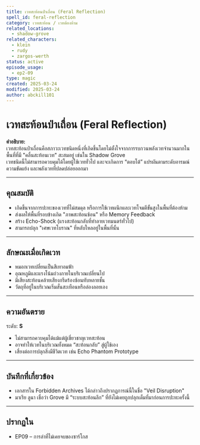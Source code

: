 ```yaml
---
title: เวทสะท้อนป่าเถื่อน (Feral Reflection)
spell_id: feral-reflection
category: เวทสะท้อน / เวทต้องห้าม
related_locations:
  - shadow-grove
related_characters:
  - klein
  - rudy
  - zargos-werth
status: active
episode_usage:
  - ep2-09
type: magic
created: 2025-03-24
modified: 2025-03-24
author: abckill101
---
```


# เวทสะท้อนป่าเถื่อน (Feral Reflection)

**คำอธิบาย:**  
เวทสะท้อนป่าเถื่อนคือสภาวะเวทชนิดหนึ่งที่เกิดขึ้นโดยไม่ตั้งใจจากการรบกวนพลังเวทจำนวนมากในพื้นที่ที่มี "คลื่นสะท้อนเวท" สะสมอยู่ เช่นใน Shadow Grove  
เวทชนิดนี้ไม่สามารถควบคุมได้โดยผู้ใช้เวททั่วไป และจะเกิดการ “ตอบโต้” แปรผันตามระดับอารมณ์ ความขัดแย้ง และพลังเวทที่ปลดปล่อยออกมา

---

## คุณสมบัติ

- เกิดขึ้นจากการปะทะของเวทที่ไม่สมดุล หรือการใช้เวทผนึกและเวทโจมตีขั้นสูงในพื้นที่ต้องห้าม
- ส่งผลให้พื้นที่รอบข้างเกิด "ภาพสะท้อนซ้อน" หรือ Memory Feedback
- สร้าง Echo-Shock (แรงสะท้อนกลับที่ทำลายเวทมนตร์ทั่วไป)
- สามารถปลุก "เศษเวทโบราณ" ที่หลับใหลอยู่ในพื้นที่นั้น

---

## ลักษณะเมื่อเกิดเวท

- หมอกเวทเปลี่ยนเป็นสีเทาอมฟ้า
- อุณหภูมิและแรงโน้มถ่วงภายในบริเวณเปลี่ยนไป
- มีเสียงสะท้อนคล้ายเสียงกรีดร้องซ้อนทับหลายชั้น
- วัตถุที่อยู่ในบริเวณเริ่มสั่นสะเทือนหรือล่องลอยเอง

---

## ความอันตราย

ระดับ: **S**  
- ไม่สามารถควบคุมได้แม้แต่ผู้เชี่ยวชาญเวทสะท้อน
- อาจทำให้เวทในบริเวณทั้งหมด “สะท้อนกลับ” สู่ผู้ใช้เอง
- เสี่ยงต่อการปลุกสิ่งมีชีวิตเวท เช่น Echo Phantom Prototype

---

## บันทึกที่เกี่ยวข้อง

- เอกสารใน Forbidden Archives ได้กล่าวถึงปรากฏการณ์นี้ในชื่อ "Veil Disruption"
- มาเรีย ลูนา เชื่อว่า Grove มี “ระบบสะท้อนลึก” ที่ยังไม่เคยถูกปลุกเต็มที่มาก่อนการปะทะครั้งนี้

---

## ปรากฏใน

- EP09 – การล่าที่ไม่เคยจบของซาร์โกส

